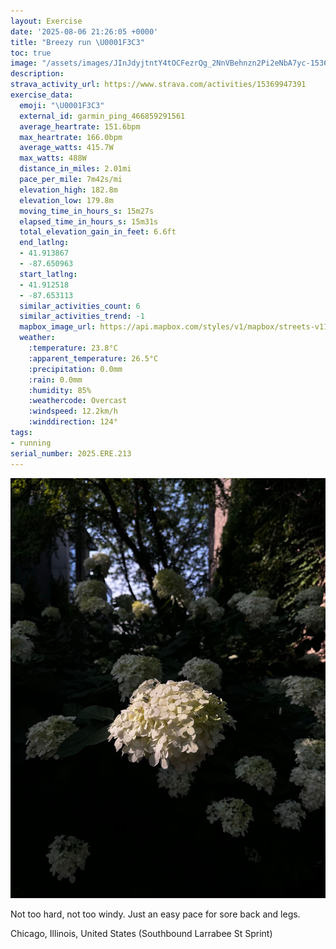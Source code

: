 ```yaml
---
layout: Exercise
date: '2025-08-06 21:26:05 +0000'
title: "Breezy run \U0001F3C3"
toc: true
image: "/assets/images/JInJdyjtntY4tOCFezrQg_2NnVBehnzn2Pi2eNbA7yc-1536x2048.jpg.jpeg"
description:
strava_activity_url: https://www.strava.com/activities/15369947391
exercise_data:
  emoji: "\U0001F3C3"
  external_id: garmin_ping_466859291561
  average_heartrate: 151.6bpm
  max_heartrate: 166.0bpm
  average_watts: 415.7W
  max_watts: 488W
  distance_in_miles: 2.01mi
  pace_per_mile: 7m42s/mi
  elevation_high: 182.8m
  elevation_low: 179.8m
  moving_time_in_hours_s: 15m27s
  elapsed_time_in_hours_s: 15m31s
  total_elevation_gain_in_feet: 6.6ft
  end_latlng:
  - 41.913867
  - -87.650963
  start_latlng:
  - 41.912518
  - -87.653113
  similar_activities_count: 6
  similar_activities_trend: -1
  mapbox_image_url: https://api.mapbox.com/styles/v1/mapbox/streets-v11/static/path-5+787af2-1.0(_ny~Fpw~uOyAH%5BAWGWBSCaA%3F_%40%3Fm%40HiBJWAQ%40_%40CiBDIEUCgAHqC%3F_%40DQA_%40GW%40QEW%3FGC%40q%40G%5DMcCGeD%3FgBEsB%3FeBEk%40Bs%40%3Fk%40DYEm%40BwFGKSEw%40%3Fu%40IWASBe%40VcAF_%40ESWGQEc%40%3F%7BBEoCByAEeABcA%3FeABODORWZIb%40%40f%40E~%40%40%60%40A%7C%40Id%40%40vAEH%40f%40CNBbBG%60A%40n%40Dh%40Cf%40%3FnAE%7C%40%3Fr%40GdCBbAEh%40%40rAGn%40IrAAnBBRfKE~B%40rDNvJ),pin-s-s+e5b22e(-87.65321,41.91472),pin-s-f+89ae00(-87.64905000000007,41.91388000000004)/auto/800x800?access_token=pk.eyJ1Ijoiam9zaGJlY2ttYW4iLCJhIjoiY205eWR2aDd1MWZ6djJrbXc4a3M0bWZleiJ9.XiG9OWkNcZk2QzjJbxLB4A
  weather:
    :temperature: 23.8°C
    :apparent_temperature: 26.5°C
    :precipitation: 0.0mm
    :rain: 0.0mm
    :humidity: 85%
    :weathercode: Overcast
    :windspeed: 12.2km/h
    :winddirection: 124°
tags:
- running
serial_number: 2025.ERE.213
---
```

![Breezy run](/assets/images/JInJdyjtntY4tOCFezrQg_2NnVBehnzn2Pi2eNbA7yc-1536x2048.jpg.jpeg)

Not too hard, not too windy. Just an easy pace for sore back and legs.

Chicago, Illinois, United States (Southbound Larrabee St Sprint)
